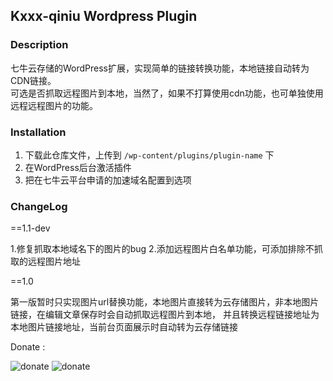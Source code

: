 ## Kxxx-qiniu Wordpress Plugin

### Description

七牛云存储的WordPress扩展，实现简单的链接转换功能，本地链接自动转为CDN链接。<br>
可选是否抓取远程图片到本地，当然了，如果不打算使用cdn功能，也可单独使用远程远程图片的功能。

### Installation

1. 下载此仓库文件，上传到 `/wp-content/plugins/plugin-name` 下
2. 在WordPress后台激活插件
3. 把在七牛云平台申请的加速域名配置到选项

### ChangeLog

==1.1-dev

1.修复抓取本地域名下的图片的bug
2.添加远程图片白名单功能，可添加排除不抓取的远程图片地址

==1.0

第一版暂时只实现图片url替换功能，本地图片直接转为云存储图片，非本地图片链接，在编辑文章保存时会自动抓取远程图片到本地，
并且转换远程链接地址为本地图片链接地址，当前台页面展示时自动转为云存储链接


Donate : 

![donate](http://images.kelenews.com/jerry/tool/Wxpay.png-w2h2 "Jerry-Wxpay")  ![donate](http://images.kelenews.com/jerry/tool/Alipay.png-w2h2 "Jerry-Alipay")



